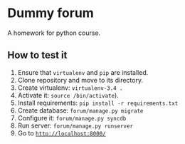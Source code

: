 # Dummy forum

A homework for python course.

## How to test it

1. Ensure that ```virtualenv``` and ```pip``` are installed.
2. Clone repository and move to its directory.
3. Create virtualenv: ```virtualenv-3.4 .```
4. Activate it: ```source /bin/activate```). 
5. Install requirements: ```pip install -r requirements.txt```
6. Create database: ```forum/manage.py migrate```
7. Configure it: ```forum/manage.py syncdb```
8. Run server: ```forum/manage.py runserver```
9. Go to [```http://localhost:8000/```](http://localhost:8000/)
